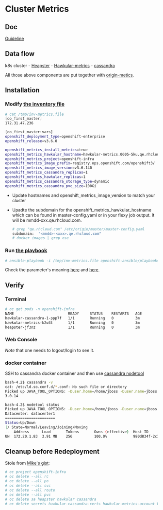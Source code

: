 # Cluster Metrics


## Doc

[Guideline](https://docs.openshift.org/latest/install_config/cluster_metrics.html)

## Data flow

k8s cluster - [Heapster](https://github.com/kubernetes/heapster) - [Hawkular-metrics](https://github.com/hawkular/hawkular-metrics) - [cassandra](http://cassandra.apache.org/)

All those above components are put together with [origin-metics](https://github.com/openshift/origin-metrics).

## Installation

### Modify [the inventory file](http://pastebin.test.redhat.com/503020)

```sh
# cat /tmp/inv-metrics.file
[oo_first_master]
172.31.47.236

[oo_first_master:vars]
openshift_deployment_type=openshift-enterprise
openshift_release=v3.6.0

openshift_metrics_install_metrics=true
openshift_metrics_hawkular_hostname=hawkular-metrics.0605-5ku.qe.rhcloud.com
openshift_metrics_project=openshift-infra
openshift_metrics_image_prefix=registry.ops.openshift.com/openshift3/
openshift_metrics_image_version=v3.6.140
openshift_metrics_cassandra_replicas=1
openshift_metrics_hawkular_replicas=1
openshift_metrics_cassandra_storage_type=dynamic
openshift_metrics_cassandra_pvc_size=100Gi
```

* Update hostnames and openshift_metrics_image_version to match your cluster
* Upadte the subdomain for the openshift_metrics_hawkular_hostname which can be found in master-config.yaml or in your flexy job output.
  It will be mmdd-xxx.qe.rhcloud.com.
  
  ```sh
  # grep "qe.rhcloud.com" /etc/origin/master/master-config.yaml 
  subdomain:  "<mmdd>-<xxx>.qe.rhcloud.com"
  # docker images | grep ose
  ```

### Run [the playbook](https://github.com/openshift/openshift-ansible/blob/master/playbooks/byo/openshift-cluster/openshift-logging.yml)

```sh
# ansible-playbook -i /tmp/inv-metrics.file openshift-ansible/playbooks/byo/openshift-cluster/openshift-metrics.yml 
```

Check the parameter's meaning [here](https://docs.openshift.org/latest/install_config/cluster_metrics.html) and [here](https://github.com/openshift/openshift-ansible/tree/master/roles/openshift_metrics).

## Verify

### Terminal

```sh
# oc get pods -n openshift-infra
NAME                         READY     STATUS    RESTARTS   AGE
hawkular-cassandra-1-ppp7f   1/1       Running   0          3m
hawkular-metrics-k2w3t       1/1       Running   0          3m
heapster-jf3nz               1/1       Running   0          3m
```

### Web Console
_Note_ that one needs to logout/login to see it.


### docker container
SSH to cassandra docker container and then use [cassandra nodetool](http://docs.datastax.com/en/cassandra/3.0/cassandra/tools/toolsNodetool.html)
```sh
bash-4.2$ cassandra -v
cat: /etc/ld.so.conf.d/*.conf: No such file or directory
Picked up JAVA_TOOL_OPTIONS: -Duser.home=/home/jboss -Duser.name=jboss
3.0.14

bash-4.2$ nodetool status                                                                                                      
Picked up JAVA_TOOL_OPTIONS: -Duser.home=/home/jboss -Duser.name=jboss
Datacenter: datacenter1
=======================
Status=Up/Down
|/ State=Normal/Leaving/Joining/Moving
--  Address      Load       Tokens       Owns (effective)  Host ID                               Rack
UN  172.20.1.83  3.91 MB    256          100.0%            980d834f-2c19-43aa-98de-663ad91163fd  rack1
```

## Cleanup before Redeployment

Stole from [Mike's gist](https://gist.github.com/mffiedler/d20c37f28ab0a1190fbd592e429e29f4):

```sh
# oc project openshift-infra
# oc delete --all rc
# oc delete --all po
# oc delete --all svc
# oc delete --all route
# oc delete --all pvc
# oc delete sa heapster hawkular cassandra
# oc delete secrets hawkular-cassandra-certs hawkular-metrics-account hawkular-metrics-certs heapster-certs heapster-secrets
```
